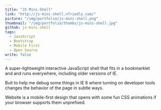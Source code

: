 ```yaml
---
title: "JS Mini-Shell"
link: "http://js-mini-shell.nfriedly.com/"
picture: "/img/portfolio/js-mini-shell.png"
thumbnail: "/img/portfolio/thumbs/js-mini-shell.jpg"
github: js-mini-shell
tags: 
  - JavaScript
  - Bootstrap
  - Mobile First
  - Open Source
write: false
---
```


A super-lightweight interactive JavaScript shell that fits in a bookmarklet and and runs everywhere, including older versions of IE.

Buit to help me debug some things in IE 8 where turning on developer tools changes the behavior of the page in subtle ways.

Website is a mobile-first design that opens with some fun CSS animations if your browser supports them unprefixed.